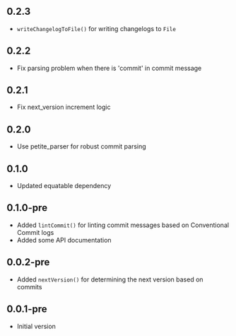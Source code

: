## 0.2.3
- `writeChangelogToFile()` for writing changelogs to `File`

## 0.2.2
- Fix parsing problem when there is 'commit' in commit message

## 0.2.1
- Fix next_version increment logic
## 0.2.0
- Use petite_parser for robust commit parsing

## 0.1.0
- Updated equatable dependency

## 0.1.0-pre

- Added `lintCommit()` for linting commit messages based on Conventional Commit logs
- Added some API documentation

## 0.0.2-pre

- Added `nextVersion()` for determining the next version based on commits

## 0.0.1-pre

- Initial version
